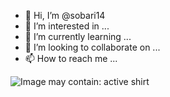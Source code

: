 - 👋 Hi, I’m @sobari14
- 👀 I’m interested in ...
- 🌱 I’m currently learning ...
- 💞️ I’m looking to collaborate on ...
- 📫 How to reach me ...

<!---
sobari14/sobari14 is a ✨ special ✨ repository because its `README.md` (this file) appears on your GitHub profile.
You can click the Preview link to take a look at your changes.
--->
<div class="ImageElement-root-kir ImageElement-loaded-icR"><img src="https://mir-s3-cdn-cf.behance.net/project_modules/1400/fe5f79119028851.6094f07eaac44.jpg" srcset="https://mir-s3-cdn-cf.behance.net/project_modules/disp/fe5f79119028851.6094f07eaac44.jpg 600w, https://mir-s3-cdn-cf.behance.net/project_modules/max_1200/fe5f79119028851.6094f07eaac44.jpg 1200w, https://mir-s3-cdn-cf.behance.net/project_modules/1400_opt_1/fe5f79119028851.6094f07eaac44.jpg 1400w, https://mir-s3-cdn-cf.behance.net/project_modules/fs/fe5f79119028851.6094f07eaac44.jpg 1920w, https://mir-s3-cdn-cf.behance.net/project_modules/2800_opt_1/fe5f79119028851.6094f07eaac44.jpg 2800w" sizes="(max-width: 1400px) 100vw, 1400px" class="ImageElement-image-SRv ImageElement-blockPointerEvents-Rkg" alt="Image may contain: active shirt" loading="lazy"><!----></div>
